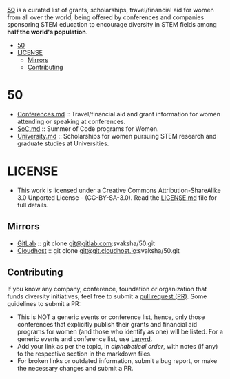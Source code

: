 **[50](http://svaksha.github.io/50)** is a curated list of grants, scholarships, travel/financial aid for women from all over the world, being offered by conferences and companies sponsoring STEM education to encourage diversity in STEM fields among __half the world's population__.

- [50](#50)
- [LICENSE](#license)
   - [Mirrors](#mirrors)
   - [Contributing](#contributing)


# 50
- [Conferences.md](https://github.com/svaksha/50/blob/master/Conferences.md) :: Travel/financial aid and grant information for women attending or speaking at conferences.
- [SoC.md](https://github.com/svaksha/50/blob/master/SoC.md) :: Summer of Code programs for Women.
- [University.md](https://github.com/svaksha/50/blob/master/University.md) :: Scholarships for women pursuing STEM research and graduate studies at Universities. 


# LICENSE 
- This work is licensed under a Creative Commons Attribution-ShareAlike 3.0 Unported License - (CC-BY-SA-3.0). Read the [LICENSE.md](https://github.com/svaksha/50/blob/master/LICENSE.md) file for full details.

## Mirrors
- [GitLab](https://gitlab.com/svaksha/50) :: git clone git@gitlab.com:svaksha/50.git 
- [Cloudhost](https://git.cloudhost.io/svaksha/50) :: git clone git@git.cloudhost.io:svaksha/50.git

## Contributing
If you know any company, conference, foundation or organization that funds diversity initiatives, feel free to submit a [pull request (PR)](https://github.com/svaksha/50/pulls). Some guidelines to submit a PR:

- This is NOT a generic events or conference list, hence, only those conferences that explicitly publish their grants and financial aid programs for women (and those who identify as one) will be listed. For a generic events and conference list, use [Lanyrd](http://lanyrd.com/).
- Add your link as per the topic, in _alphabetical order_, with notes (if any) to the respective section in the markdown files.
- For broken links or outdated information, submit a bug report, or make the necessary changes and submit a PR.


